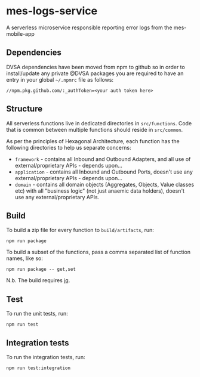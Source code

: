 # mes-logs-service

A serverless microservice responsible reporting error logs from the mes-mobile-app

## Dependencies
DVSA dependencies have been moved from npm to github so in order to install/update any private @DVSA packages
you are required to have an entry in your global `~/.npmrc` file as follows:
```shell
//npm.pkg.github.com/:_authToken=<your auth token here>
```


## Structure

All serverless functions live in dedicated directories in `src/functions`.
Code that is common between multiple functions should reside in `src/common`.

As per the principles of Hexagonal Architecture, each function has the following directories to help us separate concerns:

* `framework` - contains all Inbound and Outbound Adapters, and all use of external/proprietary APIs - depends upon...
* `application` - contains all Inbound and Outbound Ports, doesn't use any external/proprietary APIs - depends upon...
* `domain` - contains all domain objects (Aggregates, Objects, Value classes etc) with all "business logic" (not just anaemic data holders), doesn't use any external/proprietary APIs.

## Build

To build a zip file for every function to `build/artifacts`, run:

```shell
npm run package
```

To build a subset of the functions, pass a comma separated list of function names, like so:

```shell
npm run package -- get,set
```

N.b. The build requires [jq](https://github.com/stedolan/jq).

## Test

To run the unit tests, run:

```shell
npm run test
```

## Integration tests

To run the integration tests, run:

```shell
npm run test:integration
```
